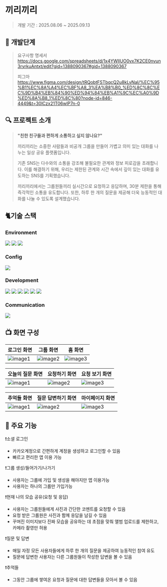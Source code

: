 # 끼리끼리


> 
> 개발 기간 : 2025.08.06 ~ 2025.09.13
> 

## 🌟 개발단계

> 요구사항 명세서                                                 
> https://docs.google.com/spreadsheets/d/1x4YWIlUO0vx7K2CE0nvun3ryrkuAntxt/edit?gid=1388090367#gid=1388090367
>
> 피그마
> https://www.figma.com/design/tRQobtFSTbqcQ2u8kLvNaI/%EC%95%B1%EC%8A%A4%EC%BF%A8_3%EA%B8%B0_%ED%8C%8C%EC%9D%B4%EB%84%90%ED%94%84%EB%A1%9C%EC%A0%9D%ED%8A%B8_1%ED%8C%80?node-id=846-4449&t=30lCzx21T06wlP7n-0
 
## 🔍 프로젝트 소개

> **"친한 친구들과 편하게 소통하고 싶지 않나요?"**
> 
> 
> 끼리끼리는 소중한 사람들과 비공개 그룹을 만들어 가볍고 의미 있는 대화를 나누는 일상 공유 플랫폼입니다.
> 
> 기존 SNS는 다수와의 소통을 강조해 불필요한 관계와 정보 피로감을 초래합니다. 이를 해결하기 위해, 우리는 제한된 관계와 시간 속에서 깊이 있는 대화를 유도하는 SNS를 기획했습니다.
> 
> 끼리끼리에서는 그룹원들끼리 실시간으로 요청하고 응답하며, 30분 제한을 통해 즉각적인 소통을 유도합니다. 또한, 하루 한 개의 질문을 제공해 더욱 능동적인 대화를 나눌 수 있도록 설계했습니다.
>
> 

## 🐈기술 스택

### **Environment**

<img src="https://img.shields.io/badge/androidstudio-3DDC84?style=for-the-badge&logo=androidstudio&logoColor=white"> <img src="https://img.shields.io/badge/github-181717?style=for-the-badge&logo=github&logoColor=white"> <img src="https://img.shields.io/badge/git-F05032?style=for-the-badge&logo=git&logoColor=white">


### Config

<img src="https://img.shields.io/badge/gradle-02303A?style=for-the-badge&logo=gradle&logoColor=white">


### Development

<img src="https://img.shields.io/badge/android-34A853?style=for-the-badge&logo=android&logoColor=white"> <img src="https://img.shields.io/badge/kotlin-7F52FF?style=for-the-badge&logo=kotlin&logoColor=white"> <img src="https://img.shields.io/badge/firebase-DD2C00?style=for-the-badge&logo=firebase&logoColor=white"> <img src="https://img.shields.io/badge/node.js-339933?style=for-the-badge&logo=Node.js&logoColor=white"> <img src="https://img.shields.io/badge/Hilt-36474F?style=for-the-badge"> <img src="https://img.shields.io/badge/MVVM-2D50A5?style=for-the-badge">


### Communication

<img src="https://img.shields.io/badge/notion-000000?style=for-the-badge&logo=notion&logoColor=white">

## 📺 화면 구성

| 로그인 화면 | 그룹 화면 | 홈 화면 |
| --- | --- | --- |
| ![image1](app/src/main/res/drawable/image1.png) | ![image2](app/src/main/res/drawable/image2.png) | ![image3](app/src/main/res/drawable/image3.png) |

| 오늘의 질문 화면 | 요청하기 화면 | 요청 보기 화면 |
| --- | --- | --- |
| ![image1](app/src/main/res/drawable/image4.png) | ![image2](app/src/main/res/drawable/image5.png) | ![image3](app/src/main/res/drawable/image6.png) |

| 추억들 화면 | 질문 답변하기 화면 | 마이페이지 화면 |
| --- | --- | --- |
| ![image1](app/src/main/res/drawable/memories.jpg) | ![image2](app/src/main/res/drawable/image8.png) | ![image3](app/src/main/res/drawable/image9.png) |

## 🔔 주요 기능

❗소셜 로그인

- 카카오계정으로 간편하게 계정을 생성하고 로그인할 수 있음
- 빠르고 편리한 앱 이용 가능

❗그룹 생성/들어가기/나가기

- 사용자는 그룹에 가입 및 생성을 해야지만 앱 이용가능
- 사용자는 하나의 그룹만 가입가능

❗현재 나의 모습 공유(요청 및 응답)

- 사용자는 그룹원들에게 사진과 간단한 코멘트를 요청할 수 있음
- 요청 받은 그룹원은 사진과 함께 응답을 남길 수 있음
- 꾸며진 이미지보다 진짜 모습을 공유하는 데 초점을 맞춰 앨범 업로드를 제한하고, 카메라 촬영만 허용

❗질문 및 답변

- 매일 자정 모든 사용자들에게 하루 한 개의 질문을 제공하여 능동적인 참여 유도
- 질문에 답변한 사용자는 다른 그룹원들이 작성한 답변을 볼 수 있음

❗추억들

- 그동안 그룹에 쌓여온 요청과 질문에 대한 답변들을 모아서 볼 수 있음
